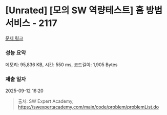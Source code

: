 # [Unrated] [모의 SW 역량테스트] 홈 방범 서비스 - 2117 

[문제 링크](https://swexpertacademy.com/main/code/problem/problemDetail.do?contestProbId=AV5V61LqAf8DFAWu) 

### 성능 요약

메모리: 95,836 KB, 시간: 550 ms, 코드길이: 1,905 Bytes

### 제출 일자

2025-09-12 16:20



> 출처: SW Expert Academy, https://swexpertacademy.com/main/code/problem/problemList.do
